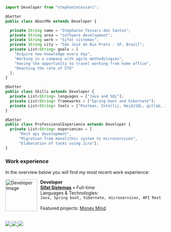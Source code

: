 ```js
import Developer from "stephanietessari";

@Getter
public class AboutMe extends Developer {

  private String name = "Stephanie Tessari dos Santos";
  private String area = "software development";
  private String work = "Sifat sistemas";
  private String city = "São José do Rio Preto - SP, Brazil";
  private List<String> goals = [
    "Acquire new knowledge every day", 
    "Working in a company with agile methodologies",
    "Having the opportunity to travel working from home office",
    "Reaching the role of CTO"
  ];
}

@Getter
public class Skills extends Developer {
  private List<String> languages = ["Java and SQL"];
  private List<String> frameworks = ["Spring boot and hibernate"];
  private List<String> tools = ["Postman, Intellij, HeidiSQL, gitlab, Jira"];
}

@Getter
public class ProfessionalExperience extends Developer {
  private List<String> experiences = [
      "Rest api development",
      "Migration from monolithic system to microservices",
      "Elaboration of tasks using Jira"];
}
```

### Work experience

In the overview below you will find my most recent work experience:

<div style="display: flex; align-items: center; gap: 10px;">
    <img src="https://media.licdn.com/dms/image/C4D0BAQGitHLxM1FJ6w/company-logo_200_200/0/1676561627584?e=1699488000&v=beta&t=0B6TzrSFq0H3F7cJE1KWf_ueyKoFBg2vk2zKxC8ZkHY" alt="Developer Image" width="100" height="100" />
    <div>
        <strong>Developer</strong><br>
        <a href="https://sifat.com.br/" target="_blank"><strong>Sifat Sistemas</strong></a> • Full-time<br>
        Languages ​​& Technologies:<br>  <code>Java, Spring boot, hibernate, microservices, API Rest</code>
        <br><br> 
        Featured projects: <a href="https://gitlab.com/stephanietessari/money-mind" target="_blank">Money Mind</a>
    </div> 
</div>

<br> 

<p align="left">
  <a href="mailto:stephanie.tessari.santos@gmail.com" alt="Gmail">
    <img src="https://img.shields.io/badge/-Gmail-FF0000?style=flat-square&labelColor=FF0000&logo=gmail&logoColor=white&link=mailto:stephanie.tessari.santos@gmail.com?subject=&body=" />
  </a>

  <a href="https://www.linkedin.com/in/stephanie-tessare-86ba30192/" alt="LinkedIn">
    <img src="https://img.shields.io/badge/-Linkedin-0e76a8?style=flat-square&logo=Linkedin&logoColor=white" />
  </a>

  <a href="https://api.whatsapp.com/send?phone=5511976612807" alt="WhatsApp">
    <img src="https://img.shields.io/badge/-WhatsApp-25d366?style=flat-square&labelColor=25d366&logo=whatsapp&logoColor=white" />
  </a>
</p>
